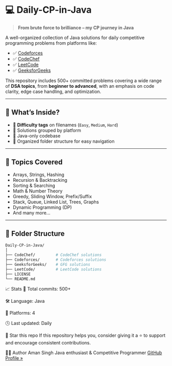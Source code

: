# 💻 Daily-CP-in-Java

> **From brute force to brilliance – my CP journey in Java**

A well-organized collection of Java solutions for daily competitive programming problems from platforms like:

- ✅ [Codeforces](https://codeforces.com/)
- ✅ [CodeChef](https://www.codechef.com/)
- ✅ [LeetCode](https://leetcode.com/)
- ✅ [GeeksforGeeks](https://www.geeksforgeeks.org/)

This repository includes 500+ committed problems covering a wide range of **DSA topics**, from **beginner to advanced**, with an emphasis on code clarity, edge case handling, and optimization.

---

## 🧠 What’s Inside?

- 🔹 **Difficulty tags** on filenames (`Easy`, `Medium`, `Hard`)
- 🔹 Solutions grouped by platform
- 🔹 Java-only codebase
- 🔹 Organized folder structure for easy navigation

---

## 🚀 Topics Covered

- Arrays, Strings, Hashing
- Recursion & Backtracking
- Sorting & Searching
- Math & Number Theory
- Greedy, Sliding Window, Prefix/Suffix
- Stack, Queue, Linked List, Trees, Graphs
- Dynamic Programming (DP)
- And many more...

---

## 📌 Folder Structure

```bash
Daily-CP-in-Java/
│
├── CodeChef/         # CodeChef solutions
├── Codeforces/       # Codeforces solutions
├── GeeksforGeeks/    # GFG solutions
├── LeetCode/         # LeetCode solutions
├── LICENSE
└── README.md
```
📈 Stats
🧾 Total commits: 500+

🛠 Language: Java

🧪 Platforms: 4

🕓 Last updated: Daily

🌟 Star this repo
If this repository helps you, consider giving it a ⭐ to support and encourage consistent contributions.

🧑‍💻 Author
Aman Singh
Java enthusiast & Competitive Programmer
[GitHub Profile »](https://github.com/Aman-Singh-07)

